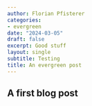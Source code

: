 ```yaml
---
author: Florian Pfisterer
categories:
- evergreen
date: "2024-03-05"
draft: false
excerpt: Good stuff
layout: single
subtitle: Testing
title: An evergreen post
---
```


## A first blog post